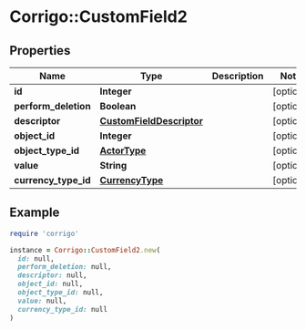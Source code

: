 # Corrigo::CustomField2

## Properties

| Name | Type | Description | Notes |
| ---- | ---- | ----------- | ----- |
| **id** | **Integer** |  | [optional] |
| **perform_deletion** | **Boolean** |  | [optional] |
| **descriptor** | [**CustomFieldDescriptor**](CustomFieldDescriptor.md) |  | [optional] |
| **object_id** | **Integer** |  | [optional] |
| **object_type_id** | [**ActorType**](ActorType.md) |  | [optional] |
| **value** | **String** |  | [optional] |
| **currency_type_id** | [**CurrencyType**](CurrencyType.md) |  | [optional] |

## Example

```ruby
require 'corrigo'

instance = Corrigo::CustomField2.new(
  id: null,
  perform_deletion: null,
  descriptor: null,
  object_id: null,
  object_type_id: null,
  value: null,
  currency_type_id: null
)
```

